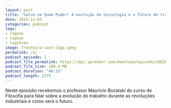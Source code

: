 ```yaml
---
layout: post
title: "Salve-se Quem Puder! A evolução da tecnologia e o futuro do trabalho"
date: 2019-11-03
categories: podcast
tags:
- tagone
- tagtwo
- tagthree
image: fronteira-cast-logo.jpeg
permalink: /1/
podcast_episode: 1
podcast_file_permalink: https://api.spreaker.com/download/episode/19826270/fc_1_revolu_es_industriais_e_o_trabalho.mp3
podcast_file_size: 108.4 MB
podcast_duration: "46:15"
podcast_length: 2775
---
```


Neste episódio recebemos o professor Mauricio Bozatski do curso de Filosofia para falar sobre a evolução do trabalho durante as revoluções industriais e como será o futuro.